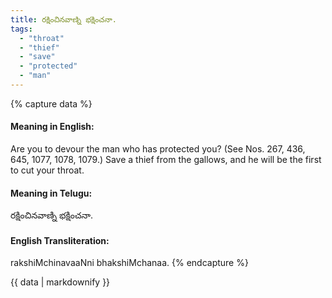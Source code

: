 ```yaml
---
title: రక్షించినవాణ్ని భక్షించనా.
tags:
  - "throat"
  - "thief"
  - "save"
  - "protected"
  - "man"
---
```


{% capture data %}
#### Meaning in English:
Are you to devour the man who has protected you?
(See Nos. 267, 436, 645, 1077, 1078, 1079.)
Save a thief from the gallows, and he will be the first to cut your throat.

#### Meaning in Telugu:
రక్షించినవాణ్ని భక్షించనా.

#### English Transliteration:
rakshiMchinavaaNni bhakshiMchanaa.
{% endcapture %}

<div class="notice">{{ data | markdownify }}</div>

